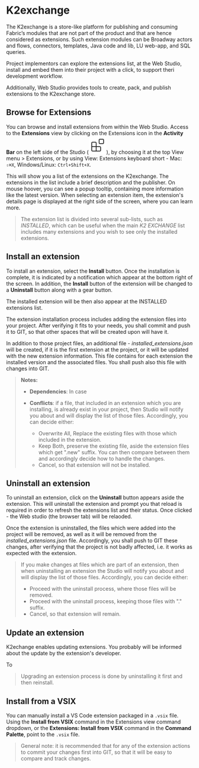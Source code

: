 <web>

# K2exchange

The K2exchange is a store-like platform for publishing and consuming Fabric’s modules that are not part of the product and that are hence considered as extensions. Such extension modules can be Broadway actors and flows, connectors, templates, Java code and lib, LU web-app, and SQL queries. 

Project implementors can explore the extensions list, at the Web Studio, install and embed them into their project with a click, to support theri development workflow. 

Additionally, Web Studio provides tools to create, pack, and publish extensions to the K2exchange store.



## Browse for Extensions

You can browse and install extensions from within the Web Studio. Access to the **Extensions** view by clicking on the Extensions icon in the **Activity Bar** on the left side of the Studio (![Extensions view icon](images/web/28_ext_icon.svg)), by choosing it at the top View menu > Extensions, or by using View: Extensions keyboard short - Mac: `⇧⌘X`, Windows/Linux: `Ctrl+Shift+X`.

This will show you a list of the extensions on the K2exchange. The extensions in the list include a brief description and the publisher. On mouse hoover, you can see a popup tooltip, containing more information like the latest version. When selecting an extension item, the extension's details page is displayed at the right side of the screen, where you can learn more.

> The extension list is divided into several sub-lists, such as *INSTALLED*, which can be useful when the main *K2 EXCHANGE* list includes many extensions and you wish to see only the installed extensions.



## Install an extension

To install an extension, select the **Install** button. Once the installation is complete, it is indicated by a notification which appear at the bottom right of the screen. In addition, the **Install** button of the extension will be changed to a **Uninstall** button along with a gear button. 

The installed extension will be then also appear at the INSTALLED extensions list.

The extension installation process includes adding the extension files into your project. After verifying it fits to your needs, you shall commit and push it to GIT, so that other spaces that will be created upon will have it.

In addition to those project files, an additional file - *installed_extensions.json* will be created, if it is the first extension at the project, or it will be updated with the new extension information. This file contains for each extension the installed version and the associated files. You shall push also this file with changes into GIT.

> **Notes:** 
>
> * **Dependencies**: In case 
>
> * **Conflicts**: if a file, that included in an extension which you are installing, is already exist in your project, then Studio will notify you about and will display the list of those files. Accordingly,  you can decide either:
>   * Overwrite All, Replace the existing files with those which included in the extension.
>   * Keep Both, preserve the existing file, aside the extension files which get ".new" suffix. You can then compare between them and accordingly decide how to handle the changes.
>   * Cancel, so that extension will not be installed.



## Uninstall an extension

To uninstall an extension, click on the **Uninstall** button appears aside the extension. This will uninstall the extension and prompt you that reload is required in order to refresh the extensions list and their status. Once clicked - the Web studio (the browser tab) will be relaoded.

Once the extension is uninstalled, the files which were added into the project will be removed, as well as it will be removed from the *installed_extensions.json* file. Accordingly, you shall push to GIT these changes, after verifying that the project is not badly affected, i.e. it works as expected with the extension.

> If you make changes at files which are part of an extension, then when uninstalling an extension the Studio will notify you about and will display the list of those files. Accordingly,  you can decide either:
>
> * Proceed with the uninstall process, where those files will be removed. 
> * Proceed with the uninstall process, keeping those files with "." suffix. 
> * Cancel, so that extension will remain.
>



## Update an extension

K2echange enables updating extensions. You probably will be informed about the update by the extension's developer.

To 



> Upgrading an extension process is done by uninstalling it first and then reinstall.





## Install from a VSIX

You can manually install a VS Code extension packaged in a `.vsix` file. Using the **Install from VSIX** command in the Extensions view command dropdown, or the **Extensions: Install from VSIX** command in the **Command Palette**, point to the `.vsix` file.



> General note: it is recommended that for any of the extension actions to commit your changes first into GIT, so that it will be easy to compare and track changes.



</web>
